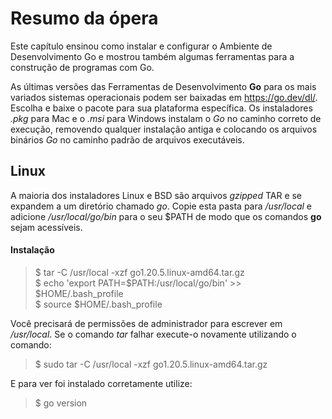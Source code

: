 # Resumo da ópera
Este capítulo ensinou como instalar e configurar o Ambiente de Desenvolvimento Go e mostrou também algumas ferramentas para a construção de programas com Go.

As últimas versões das Ferramentas de Desenvolvimento **Go** para os mais variados sistemas operacionais podem ser baixadas em https://go.dev/dl/. Escolha e baixe o pacote para sua plataforma específica. Os instaladores *.pkg* para Mac e o *.msi* para Windows instalam o *Go* no caminho correto de execução, removendo qualquer instalação antiga e colocando os arquivos binários *Go* no caminho padrão de arquivos executáveis.

## Linux
A maioria dos instaladores Linux e BSD são arquivos *gzipped* TAR e se expandem a um diretório chamado *go*. Copie esta pasta para */usr/local* e adicione */usr/local/go/bin* para o seu $PATH de modo que os comandos **go** sejam acessíveis.

#### Instalação
> $ tar -C /usr/local -xzf go1.20.5.linux-amd64.tar.gz\
> $ echo 'export PATH=$PATH:/usr/local/go/bin' >> $HOME/.bash_profile\
> $ source $HOME/.bash_profile

Você precisará de permissões de administrador para escrever em */usr/local*. Se o comando *tar* falhar execute-o novamente utilizando o comando:
> $ sudo tar -C /usr/local -xzf go1.20.5.linux-amd64.tar.gz

E para ver foi instalado corretamente utilize:
> $ go version

